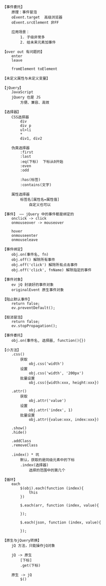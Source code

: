 ﻿
	【事件委托】
		原理：事件冒泡
		oEvent.target  高级浏览器
		oEvent.srcElement 非FF

		应用场景：
			1. 子级非常多
			2. 给未来元素加事件

	【over out 有问题的】
		enter 
		leave

		fromElement toElement

	【未定义属性与未定义变量】

	【jQuery】
		JavaScript
		jQuery 也是 JS
			方便、兼容、高效

	【选择器】
		CSS选择器
			div
			div p
			ul>li
			* 
			div1, div2

		伪类选择器
			:first
			:last
			:eq(下标)  下标从0开始
			:even
			:odd

			:has(标签)
			:contains(文字)

		属性选择器
			标签名[属性名=属性值]
				自定义也可以

	【事件】 —— jQuery 中的事件都是绑定的
		onclick -> click
		onmouseover -> mouseover
		
		hover
		onmouseenter
		onmouseleave

	【事件绑定】
		obj.on(事件名, fn)
		obj.off() 解除所有事件
		obj.off('click') 解除所有点击事件
		obj.off('click', fnName) 解除指定的事件

	【事件对象】
		ev jQ 封装好的事件对象
		originalEvent 原生事件对象

	【阻止默认事件】
		return false;
		ev.preventDefault();

	【取消冒泡】
		return false;
		ev.stopPropagation();

	【事件委托】
		obj.on(事件名, 选择器, function(){})

	【小方法】
		.css()
			获取
				obj.css('width')
			设置
				obj.css('width', '200px')
			批量设置
				obj.css({width:xxx, height:xxx})

		.attr()
			获取
				obj.attr('value')
			设置
				obj.attr('index', 1)
			批量设置
				obj.attr({value:xxx, index:xxx})

		.show()
		.hide()

		.addClass
		.removeClass

		.index() * 坑
			默认，获取的是同级元素中的下标
			.index(选择器)
				选择的范围中的第几个

	【循环】
		each
			$(obj).each(function (index){
				this
			})

			$.each(arr, function (index, value){

			});

			$.each(json, function (index, value){

			});

	【原生与jQuery转换】
		jQ 方法，只能操作jQ对象

		jQ -> 原生
			[下标]
			.get(下标)

		原生 -> jQ
			$()
